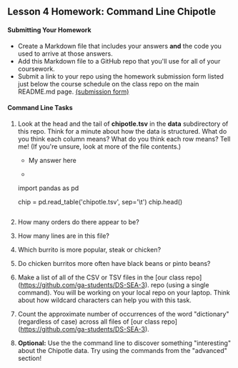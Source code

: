 ## Lesson 4 Homework: Command Line Chipotle

#### Submitting Your Homework

* Create a Markdown file that includes your answers **and** the code you used to arrive at those answers.
* Add this Markdown file to a GitHub repo that you'll use for all of your coursework.
* Submit a link to your repo using the homework submission form listed just below the course schedule on the class repo on the main README.md page. [(submission form)](https://docs.google.com/forms/d/e/1FAIpQLScH_m8Le4w0sqsvm5uNOTd08p4KDTW8WgnWVP1kFf4CCBi2Ow/viewform)

#### Command Line Tasks

1. Look at the head and the tail of **chipotle.tsv** in the **data** subdirectory of this repo. Think for a minute about how the data is structured. What do you think each column means? What do you think each row means? Tell me! (If you're unsure, look at more of the file contents.)

    - My answer here

    - ```python
    import pandas as pd

    chip = pd.read_table('chipotle.tsv', sep='\t')
    chip.head()
    ```

2. How many orders do there appear to be?
3. How many lines are in this file?
4. Which burrito is more popular, steak or chicken?
5. Do chicken burritos more often have black beans or pinto beans?
6. Make a list of all of the CSV or TSV files in the [our class repo] (https://github.com/ga-students/DS-SEA-3). repo (using a single command). You will be working on your local repo on your laptop.  Think about how wildcard characters can help you with this task.
7. Count the approximate number of occurrences of the word "dictionary" (regardless of case) across all files of [our class repo] (https://github.com/ga-students/DS-SEA-3).
8. **Optional:** Use the the command line to discover something "interesting" about the Chipotle data. Try using the commands from the "advanced" section!
 
